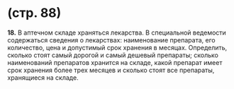 # (стр. 88)
**18.** В аптечном складе храняться лекарства. В специальной ведемости содержаться сведения о лекарствах: наименование препарата, его количество, цена и допустимый срок хранения в месяцах. Определить, сколько стоят самый дорогой и самый дешевый препараты; сколько наименований препаратов хранится на складе, какой препарат имеет срок хранения более трех месяцев и сколько стоят все препараты, хранящиеся на складе.
